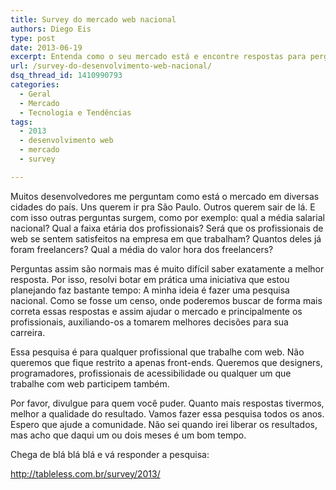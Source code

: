 ```yaml
---
title: Survey do mercado web nacional
authors: Diego Eis
type: post
date: 2013-06-19
excerpt: Entenda como o seu mercado está e encontre respostas para perguntas importantes para a sua carreira.
url: /survey-do-desenvolvimento-web-nacional/
dsq_thread_id: 1410990793
categories:
  - Geral
  - Mercado
  - Tecnologia e Tendências
tags:
  - 2013
  - desenvolvimento web
  - mercado
  - survey

---
```

Muitos desenvolvedores me perguntam como está o mercado em diversas cidades do país. Uns querem ir pra São Paulo. Outros querem sair de lá. E com isso outras perguntas surgem, como por exemplo: qual a média salarial nacional? Qual a faixa etária dos profissionais? Será que os profissionais de web se sentem satisfeitos na empresa em que trabalham? Quantos deles já foram freelancers? Qual a média do valor hora dos freelancers?

Perguntas assim são normais mas é muito difícil saber exatamente a melhor resposta. Por isso, resolvi botar em prática uma iniciativa que estou planejando faz bastante tempo: A minha ideia é fazer uma pesquisa nacional. Como se fosse um censo, onde poderemos buscar de forma mais correta essas respostas e assim ajudar o mercado e principalmente os profissionais, auxiliando-os a tomarem melhores decisões para sua carreira.

Essa pesquisa é para qualquer profissional que trabalhe com web. Não queremos que fique restrito a apenas front-ends. Queremos que designers, programadores, profissionais de acessibilidade ou qualquer um que trabalhe com web participem também.

Por favor, divulgue para quem você puder. Quanto mais respostas tivermos, melhor a qualidade do resultado. Vamos fazer essa pesquisa todos os anos. Espero que ajude a comunidade. Não sei quando irei liberar os resultados, mas acho que daqui um ou dois meses é um bom tempo.

Chega de blá blá blá e vá responder a pesquisa:
  
<http://tableless.com.br/survey/2013/>